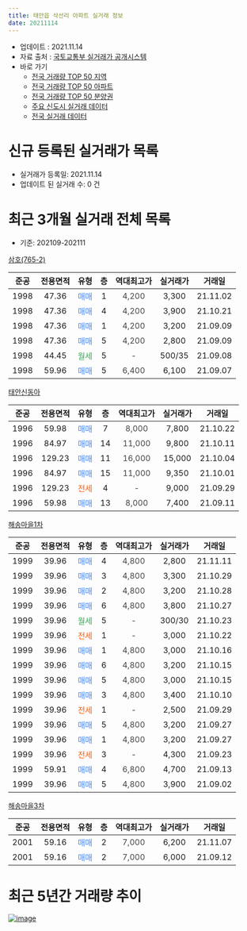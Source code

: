 ```yaml
---
title: 태안읍 삭선리 아파트 실거래 정보
date: 20211114
---
```


* 업데이트 : 2021.11.14
* 자료 출처 : [국토교통부 실거래가 공개시스템](http://rt.molit.go.kr)
* 바로 가기
    * [전국 거래량 TOP 50 지역](https://apt-info.github.io/apt-trade-info/tr)
    * [전국 거래량 TOP 50 아파트](https://apt-info.github.io/apt-trade-info/ta)
    * [전국 거래량 TOP 50 분양권](https://apt-info.github.io/apt-trade-info/tb)
    * [주요 신도시 실거래 데이터](https://apt-info.github.io/apt-trade-info/newtown)
    * [전국 실거래 데이터](https://apt-info.github.io/apt-trade-info/all)



<script async src="https://pagead2.googlesyndication.com/pagead/js/adsbygoogle.js"></script>
<!-- 기본광고 -->
<ins class="adsbygoogle"
     style="display:block"
     data-ad-client="ca-pub-1142216861245946"
     data-ad-slot="4805727019"
     data-ad-format="auto"
     data-full-width-responsive="true"></ins>
<script>
     (adsbygoogle = window.adsbygoogle || []).push({});
</script>


# 신규 등록된 실거래가 목록

* 실거래가 등록일: 2021.11.14
* 업데이트 된 실거래 수: 0 건




<script async src="https://pagead2.googlesyndication.com/pagead/js/adsbygoogle.js"></script>
<!-- 기본광고 -->
<ins class="adsbygoogle"
     style="display:block"
     data-ad-client="ca-pub-1142216861245946"
     data-ad-slot="4805727019"
     data-ad-format="auto"
     data-full-width-responsive="true"></ins>
<script>
     (adsbygoogle = window.adsbygoogle || []).push({});
</script>


# 최근 3개월 실거래 전체 목록
* 기준: 202109-202111


[삼호(765-2)](https://search.naver.com/search.naver?query=%EC%82%BC%ED%98%B8%28765-2%29)

|준공|전용면적|유형|층|역대최고가|실거래가|거래일|
|:---:|:---:|:---:|:---:|:---:|:---:|:---:|
|1998|47.36|<span style="color:#4285F3">매매</span>|1|<span style="color:#444444">4,200</span>|3,300|21.11.02|
|1998|47.36|<span style="color:#4285F3">매매</span>|4|<span style="color:#444444">4,200</span>|3,900|21.10.21|
|1998|47.36|<span style="color:#4285F3">매매</span>|1|<span style="color:#444444">4,200</span>|3,200|21.09.09|
|1998|47.36|<span style="color:#4285F3">매매</span>|5|<span style="color:#444444">4,200</span>|2,800|21.09.09|
|1998|44.45|<span style="color:#34A853">월세</span>|5|<span style="color:#444444">-</span>|500/35|21.09.08|
|1998|59.96|<span style="color:#4285F3">매매</span>|5|<span style="color:#444444">6,400</span>|6,100|21.09.07|

[태안신동아](https://search.naver.com/search.naver?query=%ED%83%9C%EC%95%88%EC%8B%A0%EB%8F%99%EC%95%84)

|준공|전용면적|유형|층|역대최고가|실거래가|거래일|
|:---:|:---:|:---:|:---:|:---:|:---:|:---:|
|1996|59.98|<span style="color:#4285F3">매매</span>|7|<span style="color:#444444">8,000</span>|7,800|21.10.22|
|1996|84.97|<span style="color:#4285F3">매매</span>|14|<span style="color:#444444">11,000</span>|9,800|21.10.11|
|1996|129.23|<span style="color:#4285F3">매매</span>|11|<span style="color:#444444">16,000</span>|15,000|21.10.04|
|1996|84.97|<span style="color:#4285F3">매매</span>|15|<span style="color:#444444">11,000</span>|9,350|21.10.01|
|1996|129.23|<span style="color:#FF5A00">전세</span>|4|<span style="color:#444444">-</span>|9,000|21.09.29|
|1996|59.98|<span style="color:#4285F3">매매</span>|13|<span style="color:#444444">8,000</span>|7,400|21.09.11|

[해송마을1차](https://search.naver.com/search.naver?query=%ED%95%B4%EC%86%A1%EB%A7%88%EC%9D%841%EC%B0%A8)

|준공|전용면적|유형|층|역대최고가|실거래가|거래일|
|:---:|:---:|:---:|:---:|:---:|:---:|:---:|
|1999|39.96|<span style="color:#4285F3">매매</span>|4|<span style="color:#444444">4,800</span>|2,800|21.11.11|
|1999|39.96|<span style="color:#4285F3">매매</span>|3|<span style="color:#444444">4,800</span>|3,300|21.10.29|
|1999|39.96|<span style="color:#4285F3">매매</span>|2|<span style="color:#444444">4,800</span>|3,200|21.10.28|
|1999|39.96|<span style="color:#4285F3">매매</span>|6|<span style="color:#444444">4,800</span>|3,800|21.10.27|
|1999|39.96|<span style="color:#34A853">월세</span>|5|<span style="color:#444444">-</span>|300/30|21.10.23|
|1999|39.96|<span style="color:#FF5A00">전세</span>|1|<span style="color:#444444">-</span>|3,000|21.10.22|
|1999|39.96|<span style="color:#4285F3">매매</span>|1|<span style="color:#444444">4,800</span>|3,000|21.10.16|
|1999|39.96|<span style="color:#4285F3">매매</span>|6|<span style="color:#444444">4,800</span>|3,200|21.10.15|
|1999|39.96|<span style="color:#4285F3">매매</span>|5|<span style="color:#444444">4,800</span>|3,000|21.10.15|
|1999|39.96|<span style="color:#4285F3">매매</span>|3|<span style="color:#444444">4,800</span>|3,400|21.10.10|
|1999|39.96|<span style="color:#FF5A00">전세</span>|1|<span style="color:#444444">-</span>|2,500|21.09.29|
|1999|39.96|<span style="color:#4285F3">매매</span>|5|<span style="color:#444444">4,800</span>|3,200|21.09.27|
|1999|39.96|<span style="color:#4285F3">매매</span>|1|<span style="color:#444444">4,800</span>|3,200|21.09.27|
|1999|39.96|<span style="color:#FF5A00">전세</span>|3|<span style="color:#444444">-</span>|4,300|21.09.23|
|1999|59.91|<span style="color:#4285F3">매매</span>|4|<span style="color:#444444">6,800</span>|4,700|21.09.13|
|1999|39.96|<span style="color:#4285F3">매매</span>|5|<span style="color:#444444">4,800</span>|3,900|21.09.02|

[해송마을3차](https://search.naver.com/search.naver?query=%ED%95%B4%EC%86%A1%EB%A7%88%EC%9D%843%EC%B0%A8)

|준공|전용면적|유형|층|역대최고가|실거래가|거래일|
|:---:|:---:|:---:|:---:|:---:|:---:|:---:|
|2001|59.16|<span style="color:#4285F3">매매</span>|2|<span style="color:#444444">7,000</span>|6,200|21.11.07|
|2001|59.16|<span style="color:#4285F3">매매</span>|2|<span style="color:#444444">7,000</span>|6,000|21.09.12|



<script async src="https://pagead2.googlesyndication.com/pagead/js/adsbygoogle.js"></script>
<!-- 기본광고 -->
<ins class="adsbygoogle"
     style="display:block"
     data-ad-client="ca-pub-1142216861245946"
     data-ad-slot="4805727019"
     data-ad-format="auto"
     data-full-width-responsive="true"></ins>
<script>
     (adsbygoogle = window.adsbygoogle || []).push({});
</script>


# 최근 5년간 거래량 추이


<div style="width:100%;">
    <canvas id="deal_progress" height="200"></canvas>
</div>

<script>
new Chart(document.getElementById("deal_progress"), {
    type: 'line',
    data: {
        labels: ['16.01','16.02','16.03','16.04','16.05','16.06','16.07','16.08','16.09','16.10','16.11','16.12','17.01','17.02','17.03','17.04','17.05','17.06','17.07','17.08','17.09','17.10','17.11','17.12','18.01','18.02','18.03','18.04','18.05','18.06','18.07','18.08','18.09','18.10','18.11','18.12','19.01','19.02','19.03','19.04','19.05','19.06','19.07','19.08','19.09','19.10','19.11','19.12','20.01','20.02','20.03','20.04','20.05','20.06','20.07','20.08','20.09','20.10','20.11','20.12','21.01','21.02','21.03','21.04','21.05','21.06','21.07','21.08','21.09','21.10','21.11'],
        datasets: [{
            label: '매매/분양권',
            data: [6,7,7,10,11,3,4,1,12,10,10,3,5,7,7,3,9,9,5,9,4,7,8,8,8,5,7,7,6,1,4,4,8,7,3,7,4,6,11,4,12,10,8,6,2,6,8,5,10,9,8,21,14,20,20,15,13,14,21,27,20,18,27,21,15,15,8,10,9,12,3],
            borderColor: "rgba(66, 133, 243, 1)",
            backgroundColor: "rgba(66, 133, 243, 0.05)",
            borderWidth: 1,
            pointRadius: 0,
            fill: false,
            lineTension: 0
        },{
            label: '전/월세',
            data: [5,6,9,5,6,4,1,5,2,6,0,4,5,9,4,1,2,7,2,7,6,5,3,2,1,4,4,2,1,3,7,5,1,3,3,1,6,5,4,11,8,4,3,4,2,6,6,6,0,7,3,4,3,3,6,5,2,3,1,5,6,2,3,5,3,4,1,2,4,2,0],
            borderColor: "rgba(255, 90, 0, 1)",
            backgroundColor: "rgba(255, 90, 0, 0.05)",
            borderWidth: 1,
            pointRadius: 0,
            fill: false,
            lineTension: 0
        },{
            label: '합계',
            data: [11,13,16,15,17,7,5,6,14,16,10,7,10,16,11,4,11,16,7,16,10,12,11,10,9,9,11,9,7,4,11,9,9,10,6,8,10,11,15,15,20,14,11,10,4,12,14,11,10,16,11,25,17,23,26,20,15,17,22,32,26,20,30,26,18,19,9,12,13,14,3],
            borderColor: "rgba(0, 0, 0, 1)",
            backgroundColor: "rgba(0, 0, 0, 0.03)",
            borderWidth: 0.1,
            pointRadius: 0,
            fill: true,
            lineTension: 0
        }
        ]
    },
    options: {
        responsive: true,
        title: {
            display: false
        },
        tooltips: {
            mode: 'index',
            intersect: false
        },
        hover: {
            mode: 'nearest',
            intersect: true
        },
        scales: {
            xAxes: [{
                display: true,
                scaleLabel: {
                    display: true,
                    labelString: '년/월'
                }
            }],
            yAxes: [{
                display: true,
                ticks: {
                    suggestedMin: 0,
                },
                scaleLabel: {
                    display: true,
                    labelString: '실거래 수'
                }
            }]
        }
    }
});

</script>


[![image](https://apt-info.github.io/images/2020-01-03-apt-trade-info/1024x500.png)](https://play.google.com/store/apps/details?id=com.aptinfo.apttradeinfo)

